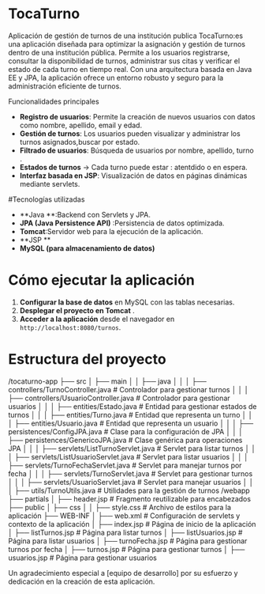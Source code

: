 # TocaTurno
Aplicación de gestión de turnos de una  institución publica 
TocaTurno:es una aplicación diseñada para optimizar la asignación y gestión de turnos dentro de una institución pública. Permite a los usuarios registrarse, consultar la disponibilidad de turnos, administrar sus citas y verificar el estado de cada turno en tiempo real. Con una arquitectura basada en Java EE y JPA, la aplicación ofrece un entorno robusto y seguro para la administración eficiente de turnos. 

Funcionalidades principales
- **Registro de usuarios**: Permite la creación de nuevos usuarios con datos como nombre, apellido, email y edad.
- **Gestión de turnos**: Los usuarios pueden visualizar y administrar los turnos asignados,buscar por estado.
- **Filtrado de usuarios**: Búsqueda de usuarios por nombre, apellido, turno .
- **Estados de turnos** → Cada turno puede estar : atentdido o en espera.
- **Interfaz basada en JSP**: Visualización de datos en páginas dinámicas mediante servlets.

#Tecnologías utilizadas
- **Java **:Backend con Servlets y JPA.
- **JPA (Java Persistence API)** :Persistencia de datos optimizada.
- **Tomcat**:Servidor web para la ejecución de la aplicación.
- **JSP **
- **MySQL (para almacenamiento de datos)**

# Cómo ejecutar la aplicación
1. **Configurar la base de datos** en MySQL con las tablas necesarias.
2. **Desplegar el proyecto en Tomcat** .
3. **Acceder a la aplicación** desde el navegador en `http://localhost:8080/turnos`.

# Estructura del proyecto
/tocaturno-app
├── src
│   ├── main
│   │   ├── java
│   │   │   ├── controllers/TurnoController.java    # Controlador para gestionar turnos
│   │   │   ├── controllers/UsuarioController.java  # Controlador para gestionar usuarios
│   │   │   ├── entities/Estado.java                # Entidad para gestionar estados de turnos
│   │   │   ├── entities/Turno.java                 # Entidad que representa un turno
│   │   │   ├── entities/Usuario.java               # Entidad que representa un usuario
│   │   │   ├── persistences/ConfigJPA.java         # Clase para la configuración de JPA
│   │   │   ├── persistences/GenericoJPA.java       # Clase genérica para operaciones JPA
│   │   │   ├── servlets/ListTurnoServlet.java      # Servlet para listar turnos
│   │   │   ├── servlets/ListUsuarioServlet.java    # Servlet para listar usuarios
│   │   │   ├── servlets/TurnoFechaServlet.java     # Servlet para manejar turnos por fecha
│   │   │   ├── servlets/TurnoServlet.java          # Servlet para gestionar turnos
│   │   │   ├── servlets/UsuarioServlet.java        # Servlet para manejar usuarios
│   │   │   ├── utils/TurnoUtils.java               # Utilidades para la gestión de turnos
/webapp
├── partials
│   ├── header.jsp             # Fragmento reutilizable para encabezados
├── public
│   ├── css
│   │   ├── style.css          # Archivo de estilos para la aplicación
├── WEB-INF
│   ├── web.xml                # Configuración de servlets y contexto de la aplicación
│   ├── index.jsp              # Página de inicio de la aplicación
│   ├── listTurnos.jsp         # Página para listar turnos
│   ├── listUsuarios.jsp       # Página para listar usuarios
│   ├── turnoFecha.jsp         # Página para gestionar turnos por fecha
│   ├── turnos.jsp             # Página para gestionar turnos
│   ├── usuarios.jsp           # Página para gestionar usuarios

Un agradecimiento especial a [equipo de desarrollo] por su esfuerzo y dedicación en la creación de esta aplicación.
